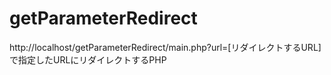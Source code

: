 # getParameterRedirect
http://localhost/getParameterRedirect/main.php?url=[リダイレクトするURL] で指定したURLにリダイレクトするPHP
